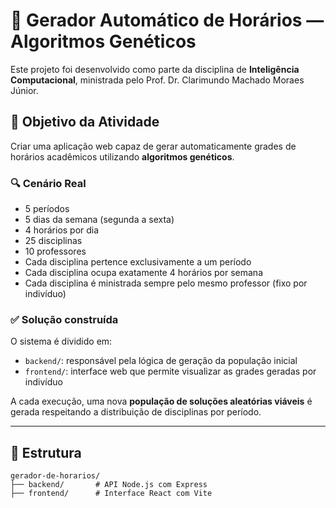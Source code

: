# 🧠 Gerador Automático de Horários — Algoritmos Genéticos

Este projeto foi desenvolvido como parte da disciplina de **Inteligência Computacional**, ministrada pelo Prof. Dr. Clarimundo Machado Moraes Júnior.

## 🎯 Objetivo da Atividade

Criar uma aplicação web capaz de gerar automaticamente grades de horários acadêmicos utilizando **algoritmos genéticos**.

### 🔍 Cenário Real

- 5 períodos
- 5 dias da semana (segunda a sexta)
- 4 horários por dia
- 25 disciplinas
- 10 professores
- Cada disciplina pertence exclusivamente a um período
- Cada disciplina ocupa exatamente 4 horários por semana
- Cada disciplina é ministrada sempre pelo mesmo professor (fixo por indivíduo)

### ✅ Solução construída

O sistema é dividido em:

- `backend/`: responsável pela lógica de geração da população inicial
- `frontend/`: interface web que permite visualizar as grades geradas por indivíduo

A cada execução, uma nova **população de soluções aleatórias viáveis** é gerada respeitando a distribuição de disciplinas por período.

---

## 📁 Estrutura

```
gerador-de-horarios/
├── backend/       # API Node.js com Express
├── frontend/      # Interface React com Vite
```
